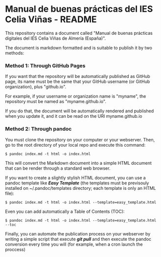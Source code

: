 # Manual de buenas prácticas del IES Celia Viñas - README

This repository contains a document called "Manual de buenas prácticas digitales del IES Celia Viñas de Almería (España)".

The document is markdown formatted and is suitable to publish it by two methods:

### Method 1: Through GitHub Pages
If you want that the repository will be automatically published as GitHub page, its name must be the same that your GitHub username (or GitHub organization), plus "github.io".

For example, if your username or organization name is "myname", the repository must be named as "myname.github.io".

If you do that, the document will be automatically rendered and published when you update it, and it can be read on the URI myname.github.io

### Method 2: Through pandoc
You must clone the repository on your computer or your webserver. Then, go to the root directory of your local repo and execute this command:

```
$ pandoc index.md -t html -o index.html
```

This will convert the Markdown document into a simple HTML document that can be render through a standard web browser.

If you want to create a slightly stylish HTML document, you can use a pandoc template like ***Easy Template*** (the templates must be previsouly installed on ~/.pandoc/templates directory; each template is only an HTML file):

```
$ pandoc index.md -t html -o index.html --template=easy_template.html
```

Even you can add automatically a Table of Contents (TOC):

```
$ pandoc index.md -t html -o index.html --template=easy_template.html --toc
```

Finally, you can automate the publication process on your webserver by writing a simple script that execute ***git pull*** and then execute the pandoc conversion every time you will (for example, when a cron launch the proccess)
